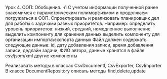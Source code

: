 Урок 4. ООП: Обобщения. ч1
С учетом информации полученной ранее знакомимся с параметрическим полиморфизмом и продолжаем 
погружаться в ООП.
Спроектировать и реализовать планировщик дел для работы с задачами разных приоритетов.
Например:
определить уровень приоритетов: низкий, средний, немедленное выполнение
выделить компоненту для хранения данных
выделить компоненту для организации импорта\экспорта данных
Файл должен содержать следующие данные: 
id, дату добавления записи, время добавления записи, дедлайн задачи, ФИО автора, данные хранятся
в файле csv/jsom/xml
другие компоненты

Реализовать методы в классах CsvDocumentl, CsvExporter, CsvImporter
В классе DocumentRepository описать методы find,delete,update